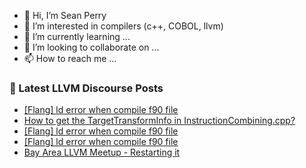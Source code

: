 - 👋 Hi, I’m Sean Perry
- 👀 I’m interested in compilers (c++, COBOL, llvm)
- 🌱 I’m currently learning ...
- 💞️ I’m looking to collaborate on ...
- 📫 How to reach me ...

<!---
s66perry/s66perry is a ✨ special ✨ repository because its `README.md` (this file) appears on your GitHub profile.
You can click the Preview link to take a look at your changes.
--->
### 📕 Latest LLVM Discourse Posts

<!-- DISCOURSE-LLVM:START -->
- [[Flang] ld error when compile f90 file](https://discourse.llvm.org/t/flang-ld-error-when-compile-f90-file/61660#post_4)
- [How to get the TargetTransformInfo in InstructionCombining.cpp?](https://discourse.llvm.org/t/how-to-get-the-targettransforminfo-in-instructioncombining-cpp/61662#post_1)
- [[Flang] ld error when compile f90 file](https://discourse.llvm.org/t/flang-ld-error-when-compile-f90-file/61660#post_3)
- [[Flang] ld error when compile f90 file](https://discourse.llvm.org/t/flang-ld-error-when-compile-f90-file/61660#post_2)
- [Bay Area LLVM Meetup - Restarting it](https://discourse.llvm.org/t/bay-area-llvm-meetup-restarting-it/60749#post_4)
<!-- DISCOURSE-LLVM:END -->
